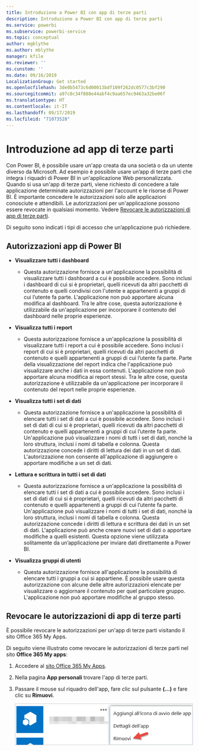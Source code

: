 ```yaml
---
title: Introduzione a Power BI con app di terze parti
description: Introduzione a Power BI con app di terze parti
ms.service: powerbi
ms.subservice: powerbi-service
ms.topic: conceptual
author: mgblythe
ms.author: mblythe
manager: kfile
ms.reviewer: ''
ms.cunstom: ''
ms.date: 09/16/2019
LocalizationGroup: Get started
ms.openlocfilehash: 3de0b5473c6d00013bdf109f262dc0577c3bf290
ms.sourcegitcommit: a97c0c34f888e44abf4c9aa657ec9463a32be06f
ms.translationtype: HT
ms.contentlocale: it-IT
ms.lasthandoff: 09/17/2019
ms.locfileid: "71073528"
---
```

# <a name="get-started-with-third-party-apps"></a>Introduzione ad app di terze parti

Con Power BI, è possibile usare un'app creata da una società o da un utente diverso da Microsoft. Ad esempio è possibile usare un’app di terze parti che integra i riquadri di Power BI in un'applicazione Web personalizzata. Quando si usa un'app di terze parti, viene richiesto di concedere a tale applicazione determinate autorizzazioni per l'account e le risorse di Power BI. È importante concedere le autorizzazioni solo alle applicazioni conosciute e attendibili. Le autorizzazioni per un'applicazione possono essere revocate in qualsiasi momento. Vedere [Revocare le autorizzazioni di app di terze parti](#revoke).

Di seguito sono indicati i tipi di accesso che un’applicazione può richiedere.

## <a name="power-bi-app-permissions"></a>Autorizzazioni app di Power BI

* **Visualizzare tutti i dashboard**
  
  * Questa autorizzazione fornisce a un'applicazione la possibilità di visualizzare tutti i dashboard a cui è possibile accedere. Sono inclusi i dashboard di cui si è proprietari, quelli ricevuti da altri pacchetti di contenuto e quelli condivisi con l'utente e appartenenti a gruppi di cui l’utente fa parte. L'applicazione non può apportare alcuna modifica al dashboard. Tra le altre cose, questa autorizzazione è utilizzabile da un'applicazione per incorporare il contenuto del dashboard nelle proprie esperienze.

* **Visualizza tutti i report**
  
  * Questa autorizzazione fornisce a un'applicazione la possibilità di visualizzare tutti i report a cui è possibile accedere. Sono inclusi i report di cui si è proprietari, quelli ricevuti da altri pacchetti di contenuto e quelli appartenenti a gruppi di cui l’utente fa parte. Parte della visualizzazione del report indica che l'applicazione può visualizzare anche i dati in essa contenuti. L'applicazione non può apportare alcuna modifica ai report stessi. Tra le altre cose, questa autorizzazione è utilizzabile da un'applicazione per incorporare il contenuto del report nelle proprie esperienze.

* **Visualizza tutti i set di dati**
  
  * Questa autorizzazione fornisce a un'applicazione la possibilità di elencare tutti i set di dati a cui è possibile accedere. Sono inclusi i set di dati di cui si è proprietari, quelli ricevuti da altri pacchetti di contenuto e quelli appartenenti a gruppi di cui l’utente fa parte. Un'applicazione può visualizzare i nomi di tutti i set di dati, nonché la loro struttura, inclusi i nomi di tabella e colonna. Questa autorizzazione concede i diritti di lettura dei dati in un set di dati. L'autorizzazione non consente all'applicazione di aggiungere o apportare modifiche a un set di dati.
* **Lettura e scrittura in tutti i set di dati**
  
  * Questa autorizzazione fornisce a un'applicazione la possibilità di elencare tutti i set di dati a cui è possibile accedere. Sono inclusi i set di dati di cui si è proprietari, quelli ricevuti da altri pacchetti di contenuto e quelli appartenenti a gruppi di cui l’utente fa parte. Un'applicazione può visualizzare i nomi di tutti i set di dati, nonché la loro struttura, inclusi i nomi di tabella e colonna. Questa autorizzazione concede i diritti di lettura e scrittura dei dati in un set di dati. L'applicazione può anche creare nuovi set di dati o apportare modifiche a quelli esistenti. Questa opzione viene utilizzata solitamente da un’applicazione per inviare dati direttamente a Power BI.

* **Visualizza gruppi di utenti**
  
  * Questa autorizzazione fornisce all'applicazione la possibilità di elencare tutti i gruppi a cui si appartiene. È possibile usare questa autorizzazione con alcune delle altre autorizzazioni elencate per visualizzare o aggiornare il contenuto per quel particolare gruppo. L'applicazione non può apportare modifiche al gruppo stesso.

<a name="revoke"/>

## <a name="revoke-third-party-app-permissions"></a>Revocare le autorizzazioni di app di terze parti

È possibile revocare le autorizzazioni per un'app di terze parti visitando il sito Office 365 My Apps.

Di seguito viene illustrato come revocare le autorizzazioni di terze parti nel sito **Office 365 My apps**:

1. Accedere al [sito Office 365 My Apps](https://portal.office.com/myapps).

2. Nella pagina **App personali** trovare l'app di terze parti.

3. Passare il mouse sul riquadro dell'app, fare clic sul pulsante **(...)** e fare clic su **Rimuovi**.

   ![Rimuovi](media/service-power-bi-get-started-third-party-apps/remove.png)